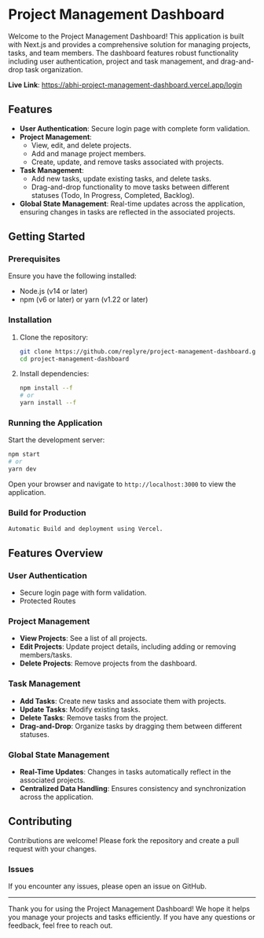 # Project Management Dashboard

Welcome to the Project Management Dashboard! This application is built with Next.js and provides a comprehensive solution for managing projects, tasks, and team members. The dashboard features robust functionality including user authentication, project and task management, and drag-and-drop task organization. 

 **Live Link**: https://abhi-project-management-dashboard.vercel.app/login

## Features

- **User Authentication**: Secure login page with complete form validation.
- **Project Management**: 
  - View, edit, and delete projects.
  - Add and manage project members.
  - Create, update, and remove tasks associated with projects.
- **Task Management**: 
  - Add new tasks, update existing tasks, and delete tasks.
  - Drag-and-drop functionality to move tasks between different statuses (Todo, In Progress, Completed, Backlog).
- **Global State Management**: Real-time updates across the application, ensuring changes in tasks are reflected in the associated projects.

## Getting Started

### Prerequisites

Ensure you have the following installed:

- Node.js (v14 or later)
- npm (v6 or later) or yarn (v1.22 or later)

### Installation

1. Clone the repository:

   ```sh
   git clone https://github.com/replyre/project-management-dashboard.git
   cd project-management-dashboard
   ```

2. Install dependencies:

   ```sh
   npm install --f
   # or
   yarn install --f
   ```

### Running the Application

Start the development server:

```sh
npm start
# or
yarn dev
```

Open your browser and navigate to `http://localhost:3000` to view the application.

### Build for Production

```
Automatic Build and deployment using Vercel.
```


## Features Overview

### User Authentication

- Secure login page with form validation.
-  Protected Routes

### Project Management

- **View Projects**: See a list of all projects.
- **Edit Projects**: Update project details, including adding or removing members/tasks.
- **Delete Projects**: Remove projects from the dashboard.

### Task Management

- **Add Tasks**: Create new tasks and associate them with projects.
- **Update Tasks**: Modify existing tasks.
- **Delete Tasks**: Remove tasks from the project.
- **Drag-and-Drop**: Organize tasks by dragging them between different statuses.

### Global State Management

- **Real-Time Updates**: Changes in tasks automatically reflect in the associated projects.
- **Centralized Data Handling**: Ensures consistency and synchronization across the application.

## Contributing

Contributions are welcome! Please fork the repository and create a pull request with your changes.

### Issues

If you encounter any issues, please open an issue on GitHub.

---

Thank you for using the Project Management Dashboard! We hope it helps you manage your projects and tasks efficiently. If you have any questions or feedback, feel free to reach out.
